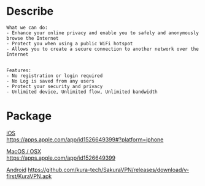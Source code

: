 # Describe 

```
What we can do:
- Enhance your online privacy and enable you to safely and anonymously browse the Internet
- Protect you when using a public WiFi hotspot
- Allows you to create a secure connection to another network over the Internet


Features:
- No registration or login required
- No Log is saved from any users
- Protect your security and privacy
- Unlimited device, Unlimited flow, Unlimited bandwidth
```


# Package 
[iOS](https://apps.apple.com/app/id1526649399#?platform=iphone)     
https://apps.apple.com/app/id1526649399#?platform=iphone


[MacOS / OSX](https://apps.apple.com/app/id1526649399)  
https://apps.apple.com/app/id1526649399


[Android](https://github.com/kura-tech/SakuraVPN/releases/download/v-first/KuraVPN.apk)
https://github.com/kura-tech/SakuraVPN/releases/download/v-first/KuraVPN.apk
